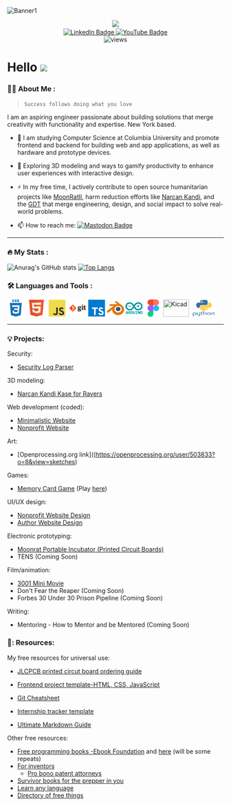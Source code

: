 ![Banner1](https://github.com/user-attachments/assets/270aef4b-c140-457a-868f-ae9691b4ee21)

<div id="header" align="center" alt="my gif">
  <img src="https://github.com/user-attachments/assets/4a3d4756-0eaf-45fc-b796-162276203298" width="150"/>
</div>

<div id="badges" align="center" alt="badges">
  <a href="https://linkedin.com/in/melanielaporte" target="_blank">
    <img src="https://img.shields.io/badge/LinkedIn-blue?style=for-the-badge&logo=linkedin&logoColor=white" alt="LinkedIn Badge"/>
  </a>
  <a href="your-youtube-URL" target="_blank">
    <img src="https://img.shields.io/badge/YouTube-red?style=for-the-badge&logo=youtube&logoColor=white" alt="YouTube Badge"/>
  </a>
</div>


<div id="views" align="center"a lt="views">
  <img src="https://komarev.com/ghpvc/?username=MelanieLaporte&style=flat-square&color=blue" alt="views"/>
</div>
 
<div>
 <h1> Hello <img src="https://media.giphy.com/media/hvRJCLFzcasrR4ia7z/giphy.gif" width="30px"/>
</h1>
</div>


### :woman_technologist: About Me :
>`` Success follows doing what you love ``

I am an aspiring engineer passionate about building solutions that merge creativity with functionality and expertise. New York based.
- :telescope: I am studying Computer Science at Columbia University and promote frontend and backend for building web and app applications, as well as hardware and prototype devices.

- :seedling: Exploring 3D modeling and ways to gamify productivity to enhance user experiences with interactive design.

- :zap: In my free time, I actively contribute to open source humanitarian projects like [MoonRatII](https://github.com/melanielaporte/moonrat), harm reduction efforts like [Narcan Kandi](https://github.com/melanielaporte/NarcanKandyForRaves), and the [GDT](https://github.com/gosqasorg/asset-provenance-tracking) that merge engineering, design, and social impact to solve real-world problems.
    
- :mailbox: How to reach me: [![Mastodon Badge](https://img.shields.io/badge/-mastodon-black?style=flat&logo=Linkedin&logoColor=white)](https://defcon.social/@pinkypristine)

  
---

### :fire: My Stats :
![Anurag's GitHub stats](https://github-readme-stats.vercel.app/api?username=melanielaporte&show_icons=true&theme=synthwave) [![Top Langs](https://github-readme-stats.vercel.app/api/top-langs/?username=melanielaporte&layout=donut)](https://github.com/melanielaporte/github-readme-stats)

### :hammer_and_wrench: Languages and Tools :
<div>
  <img src="https://github.com/devicons/devicon/blob/master/icons/css3/css3-plain-wordmark.svg"  title="CSS3" alt="CSS" width="40" height="40"/>&nbsp;
  <img src="https://github.com/devicons/devicon/blob/master/icons/html5/html5-original.svg" title="HTML5" alt="HTML" width="40" height="40"/>&nbsp;
  <img src="https://github.com/devicons/devicon/blob/master/icons/javascript/javascript-original.svg" title="JavaScript" alt="JavaScript" width="40" height="40"/>&nbsp;
  <img src="https://github.com/devicons/devicon/blob/master/icons/git/git-original-wordmark.svg" title="Git" **alt="Git" width="40" height="40"/>
  <img src="https://github.com/devicons/devicon/blob/master/icons/typescript/typescript-original.svg" title="Typescript" **alt="Typescript" width="40" height="40"/>
  <img src="https://github.com/devicons/devicon/blob/master/icons/blender/blender-original.svg" title="Blender" **alt="Blender" width="40" height="40"/>
  <img src="https://github.com/devicons/devicon/blob/master/icons/arduino/arduino-original-wordmark.svg" title="Arduino" **alt="Arduino" width="40" height="40"/>
  <img src="https://github.com/devicons/devicon/blob/master/icons/figma/figma-original.svg" title="Figma" **alt="Figma" width="40" height="40"/>
  <img src="https://upload.wikimedia.org/wikipedia/commons/5/59/KiCad-Logo.svg" title="Kicad" **alt="Kicad" width="60" height="40"/>
  <img src="https://github.com/devicons/devicon/blob/master/icons/python/python-original-wordmark.svg" title="Python" **alt="Python" width="60" height="40"/>

</div>

---------------------

### :bulb: Projects:
Security: 

- [Security Log Parser](https://github.com/melanielaporte/Security-Log-Parser/tree/main)

3D modeling: 
- [Narcan Kandi Kase for Ravers](https://github.com/melanielaporte/NarcanKandyForRaves/blob/main/README.md)

Web development (coded): 
- [Minimalistic Website](https://github.com/melanielaporte/sparse_Website)
- [Nonprofit Website](https://github.com/melanielaporte/SustainTulsa-Nonprofit-Site)

Art:
- [Openprocessing.org link]((https://openprocessing.org/user/503833?o=8&view=sketches)

Games: 
- [Memory Card Game](https://github.com/melanielaporte/Pirates-Booty) (Play [here](https://editting-lively-shell-121.vscodeedu.app/))
  
UI/UX design:
- [Nonprofit Website Design](https://github.com/melanielaporte/farmtofamilySite)
- [Author Website Design](https://github.com/melanielaporte/writerPortfolioSite)

Electronic prototyping: 
- [Moonrat Portable Incubator (Printed Circuit Boards)](https://github.com/PubInv/moonrat)
- TENS (Coming Soon)

Film/animation: 
- [3001 Mini Movie](https://github.com/melanielaporte/Mini-Movie-3001)
- Don't Fear the Reaper (Coming Soon)
- Forbes 30 Under 30 Prison Pipeline (Coming Soon)

Writing: 
- Mentoring - How to Mentor and be Mentored (Coming Soon)

### 📖: Resources:

My free resources for universal use: 
- [JLCPCB printed circut board ordering guide](https://github.com/melanielaporte/JLCPCB-Ordering-Guide)
- [Frontend project template-HTML, CSS, JavaScript](https://github.com/melanielaporte/project-template-novices)

- [Git Cheatsheet](https://github.com/melanielaporte/gitCheatsheet)
- [Internship tracker template](https://github.com/melanielaporte/Internship-Tracker-Template)
- [Ultimate Markdown Guide](https://github.com/melanielaporte/Ultimate-Markdown-Guide)

Other free resources:
- [Free programming books -Ebook Foundation](https://ebookfoundation.github.io/free-programming-books-search/) and [here](https://web.archive.org/web/20140728195258/https://github.com/vhf/free-programming-books/blob/master/free-programming-books.md#professional-development) (will be some repeats)
- [For inventors](https://www.uspto.gov/blog/free-resources-inventors-and-entrepreneurs)
  - [Pro bono patent attorneys](https://www.uspto.gov/patents/basics/using-legal-services/pro-bono/patent-pro-bono-program#:~:text=The%20Patent%20Pro%20Bono%20Program,assistance%20in%20securing%20patent%20protection.)
- [Survivor books for the prepper in you](https://www.survivorlibrary.com/index.php/main-library-index/)
- [Learn any language](https://www.languagelist.org/)
- [Directory of free things](https://download.kiwix.org/zim/)

